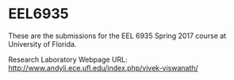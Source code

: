 # EEL6935
These are the submissions for the EEL 6935 Spring 2017 course at University of Florida.

Research Laboratory Webpage URL: http://www.andyli.ece.ufl.edu/index.php/vivek-viswanath/
